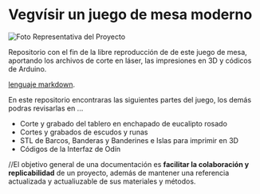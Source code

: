 # Vegvísir un juego de mesa moderno

![Foto Representativa del Proyecto](https://picsum.photos/400/300?grayscale)

Repositorio con el fin de la libre reproducción de de este juego de mesa, aportando los archivos de corte en láser, las impresiones en 3D y códicos de Arduino.

[lenguaje markdown](https://docs.github.com/es/get-started/writing-on-github/getting-started-with-writing-and-formatting-on-github/basic-writing-and-formatting-syntax).

En este repositorio encontraras las siguientes partes del juego, los demás podras revisarlas en ...

- Corte y grabado del tablero en enchapado de eucalipto rosado
- Cortes y grabados de escudos y runas
- STL de Barcos, Banderas y Banderines e Islas para imprimir en 3D
- Códigos de la Interfaz de Odín

//El objetivo general de una documentación es **facilitar la colaboración y replicabilidad** de un proyecto, además de mantener una referencia actualizada y actualiuzable de sus materiales y métodos.
